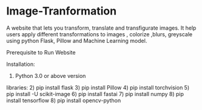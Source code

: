 # Image-Tranformation
A website that lets you transform, translate and transfigurate images.
It help users apply different transformations to images , colorize ,blurs, greyscale using python Flask, Pillow and Machine Learning model.

Prerequisite to Run Website

Installation:
1) Python 3.0 or above version

libraries:
2) pip install flask
3) pip install Pillow
4) pip install torchvision
5) pip install -U scikit-image
6) pip install fastai
7) pip install numpy
8) pip install tensorflow
8) pip install opencv-python
